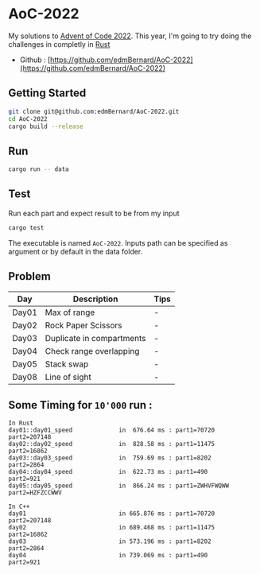 # AoC-2022

My solutions to [Advent of Code 2022](https://adventofcode.com/). This year, I'm going to try doing the challenges in completly in [Rust](https://www.rust-lang.org/)

- Github : [https://github.com/edmBernard/AoC-2022](https://github.com/edmBernard/AoC-2022)

## Getting Started

```bash
git clone git@github.com:edmBernard/AoC-2022.git
cd AoC-2022
cargo build --release
```

## Run

```bash
cargo run -- data
```

## Test

Run each part and expect result to be from my input
```bash
cargo test
```

The executable is named `AoC-2022`. Inputs path can be specified as argument or by default in the data folder.

## Problem

| Day   | Description               | Tips  |
|--     |--                         |--     |
| Day01 | Max of range              | -     |
| Day02 | Rock Paper Scissors       | -     |
| Day03 | Duplicate in compartments | -     |
| Day04 | Check range overlapping   | -     |
| Day05 | Stack swap                | -     |
| Day08 | Line of sight             | -     |

## Some Timing for `10'000` run :

```
In Rust
day01::day01_speed             in  676.64 ms : part1=70720      part2=207148
day02::day02_speed             in  828.58 ms : part1=11475      part2=16862
day03::day03_speed             in  759.69 ms : part1=8202       part2=2864
day04::day04_speed             in  622.73 ms : part1=490        part2=921
day05::day05_speed             in  866.24 ms : part1=ZWHVFWQWW  part2=HZFZCCWWV

In C++
day01                          in 665.876 ms : part1=70720      part2=207148
day02                          in 689.468 ms : part1=11475      part2=16862
day03                          in 573.196 ms : part1=8202       part2=2864
day04                          in 739.069 ms : part1=490        part2=921
```